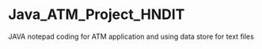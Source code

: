 # Java_ATM_Project_HNDIT
JAVA notepad coding for ATM application and using data store for text files
